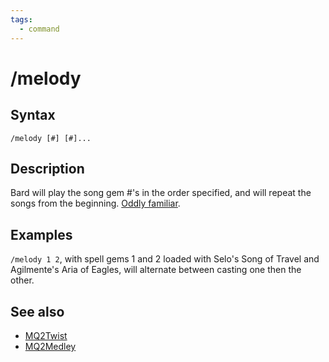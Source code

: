 ```yaml
---
tags:
  - command
---
```


# /melody

## Syntax

<!--cmd-syntax-start-->
```eqcommand
/melody [#] [#]...
```
<!--cmd-syntax-end-->

## Description

<!--cmd-desc-start-->
Bard will play the song gem #'s in the order specified, and will repeat the songs from the beginning. [Oddly familiar](../../mq2twist/cmd-twist.md).
<!--cmd-desc-end-->

## Examples

`/melody 1 2`, with spell gems 1 and 2 loaded with Selo's Song of Travel and Agilmente's Aria of Eagles, will alternate between casting one then the other.

## See also

- [MQ2Twist](../../mq2twist/index.md)
- [MQ2Medley](../../mq2medley/index.md)

